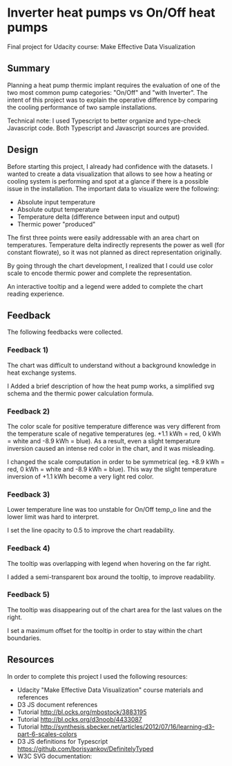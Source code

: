 # Inverter heat pumps vs On/Off heat pumps  
Final project for Udacity course: Make Effective Data Visualization

## Summary
Planning a heat pump thermic implant requires the evaluation of one of the two most common pump categories: "On/Off" and "with Inverter".
The intent of this project was to explain the operative difference by comparing the cooling performance of two sample installations.

Technical note:
I used Typescript to better organize and type-check Javascript code. Both Typescript and Javascript sources are provided.

## Design
Before starting this project, I already had confidence with the datasets.
I wanted to create a data visualization that allows to see how a heating or cooling system is performing and spot at a glance if there is a possible issue in the installation.
The important data to visualize were the following:
* Absolute input temperature
* Absolute output temperature
* Temperature delta (difference between input and output)
* Thermic power "produced"

The first three points were easily addressable with an area chart on temperatures.
Temperature delta indirectly represents the power as well (for constant flowrate), so it was not planned as direct representation originally.

By going through the chart development, I realized that I could use color scale to encode thermic power and complete the representation.

An interactive tooltip and a legend were added to complete the chart reading experience.

## Feedback
The following feedbacks were collected.

### Feedback 1)
The chart was difficult to understand without a background knowledge in heat exchange systems.

I Added a brief description of how the heat pump works, a simplified svg schema and the thermic power calculation formula.

### Feedback 2)
The color scale for positive temperature difference was very different from the temperature scale of negative temperatures (eg. +1.1 kWh = red, 0 kWh = white and -8.9 kWh = blue). As a result, even a slight temperature inversion caused an intense red color in the chart, and it was misleading.

I changed the scale computation in order to be symmetrical  (eg. +8.9 kWh = red, 0 kWh = white and -8.9 kWh = blue). This way the slight temperature inversion of +1.1 kWh become a very light red color.

### Feedback 3)
Lower temperature line was too unstable for On/Off temp_o line and the lower limit was hard to interpret.

I set the line opacity to 0.5 to improve the chart readability.

### Feedback 4)
The tooltip was overlapping with legend when hovering on the far right.

I added a semi-transparent box around the tooltip, to improve readability.

### Feedback 5)
The tooltip was disappearing out of the chart area for the last values on the right.

I set a maximum offset for the tooltip in order to stay within the chart boundaries.


## Resources
In order to complete this project I used the following resources:
* Udacity "Make Effective Data Visualization" course materials and references
* D3 JS document references
* Tutorial http://bl.ocks.org/mbostock/3883195
* Tutorial http://bl.ocks.org/d3noob/4433087
* Tutorial http://synthesis.sbecker.net/articles/2012/07/16/learning-d3-part-6-scales-colors
* D3 JS definitions for Typescript https://github.com/borisyankov/DefinitelyTyped
* W3C SVG documentation:
